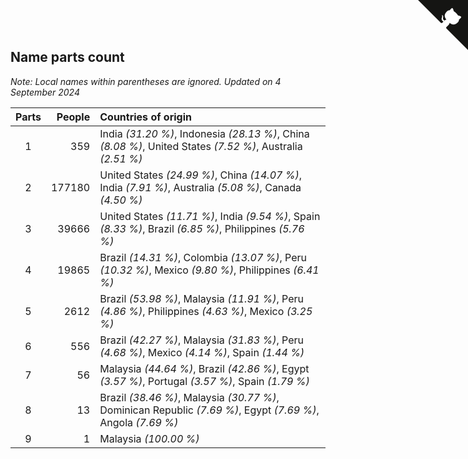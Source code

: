 ## Name parts count

*Note: Local names within parentheses are ignored.*
*Updated on  4 September 2024*

| Parts | People | Countries of origin |
| :--: | ---: | :--- |
| 1 | 359 | India *(31.20 %)*, Indonesia *(28.13 %)*, China *(8.08 %)*, United States *(7.52 %)*, Australia *(2.51 %)* |
| 2 | 177180 | United States *(24.99 %)*, China *(14.07 %)*, India *(7.91 %)*, Australia *(5.08 %)*, Canada *(4.50 %)* |
| 3 | 39666 | United States *(11.71 %)*, India *(9.54 %)*, Spain *(8.33 %)*, Brazil *(6.85 %)*, Philippines *(5.76 %)* |
| 4 | 19865 | Brazil *(14.31 %)*, Colombia *(13.07 %)*, Peru *(10.32 %)*, Mexico *(9.80 %)*, Philippines *(6.41 %)* |
| 5 | 2612 | Brazil *(53.98 %)*, Malaysia *(11.91 %)*, Peru *(4.86 %)*, Philippines *(4.63 %)*, Mexico *(3.25 %)* |
| 6 | 556 | Brazil *(42.27 %)*, Malaysia *(31.83 %)*, Peru *(4.68 %)*, Mexico *(4.14 %)*, Spain *(1.44 %)* |
| 7 | 56 | Malaysia *(44.64 %)*, Brazil *(42.86 %)*, Egypt *(3.57 %)*, Portugal *(3.57 %)*, Spain *(1.79 %)* |
| 8 | 13 | Brazil *(38.46 %)*, Malaysia *(30.77 %)*, Dominican Republic *(7.69 %)*, Egypt *(7.69 %)*, Angola *(7.69 %)* |
| 9 | 1 | Malaysia *(100.00 %)* |


<a href="https://github.com/simonkellly/wca_statistics_ireland" class="github-corner" aria-label="View source on Github"><svg width="80" height="80" viewBox="0 0 250 250" style="fill:#151513; color:#fff; position: absolute; top: 0; border: 0; right: 0;" aria-hidden="true"><path d="M0,0 L115,115 L130,115 L142,142 L250,250 L250,0 Z"></path><path d="M128.3,109.0 C113.8,99.7 119.0,89.6 119.0,89.6 C122.0,82.7 120.5,78.6 120.5,78.6 C119.2,72.0 123.4,76.3 123.4,76.3 C127.3,80.9 125.5,87.3 125.5,87.3 C122.9,97.6 130.6,101.9 134.4,103.2" fill="currentColor" style="transform-origin: 130px 106px;" class="octo-arm"></path><path d="M115.0,115.0 C114.9,115.1 118.7,116.5 119.8,115.4 L133.7,101.6 C136.9,99.2 139.9,98.4 142.2,98.6 C133.8,88.0 127.5,74.4 143.8,58.0 C148.5,53.4 154.0,51.2 159.7,51.0 C160.3,49.4 163.2,43.6 171.4,40.1 C171.4,40.1 176.1,42.5 178.8,56.2 C183.1,58.6 187.2,61.8 190.9,65.4 C194.5,69.0 197.7,73.2 200.1,77.6 C213.8,80.2 216.3,84.9 216.3,84.9 C212.7,93.1 206.9,96.0 205.4,96.6 C205.1,102.4 203.0,107.8 198.3,112.5 C181.9,128.9 168.3,122.5 157.7,114.1 C157.9,116.9 156.7,120.9 152.7,124.9 L141.0,136.5 C139.8,137.7 141.6,141.9 141.8,141.8 Z" fill="currentColor" class="octo-body"></path></svg></a><style>.github-corner:hover .octo-arm{animation:octocat-wave 560ms ease-in-out}@keyframes octocat-wave{0%,100%{transform:rotate(0)}20%,60%{transform:rotate(-25deg)}40%,80%{transform:rotate(10deg)}}@media (max-width:500px){.github-corner:hover .octo-arm{animation:none}.github-corner .octo-arm{animation:octocat-wave 560ms ease-in-out}}</style>
